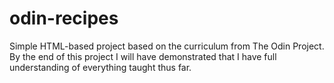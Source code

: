 # odin-recipes

Simple HTML-based project based on the curriculum from The Odin Project.
By the end of this project I will have demonstrated that I have full understanding of everything taught thus far.